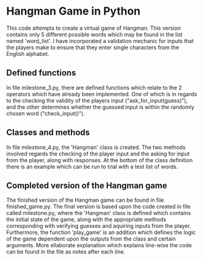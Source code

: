 # Hangman Game in Python

This code attempts to create a virtual game of Hangman. This version contains only 5 different possible words which may be found in the list named 'word_list'. I have incorporated a validation mechanic for inputs that the players make to ensure that they enter single characters from the English alphabet.

## Defined functions

In file milestone_3.py, there are defined functions which relate to the 2 operators which have already been implemented. One of which is in regards to the checking the validity of the players input ("ask_for_input(guess)"), and the other determines whether the guessed input is within the randomly chosen word ("check_input()").

## Classes and methods

In file milestone_4.py, the 'Hangman' class is created. The two methods involved regards the checking of the player input and the asking for input from the player, along with responses. At the bottom of the class definition there is an example which can be run to trial with a test list of words.

## Completed version of the Hangman game

The finished version of the Hangman game can be found in file finished_game.py. The final version is based upon the code created in file called milestone.py, where the 'Hangman' class is defined which contains the initial state of the game, along with the appropriate methods corresponding with verifying guesses and aquiring inputs from the player. Furthermore, the function 'play_game' is an addition which defines the logic of the game dependent upon the outputs from the class and certain arguments. More ellaborate explanation which explains line-wise the code can be found in the file as notes after each line.
